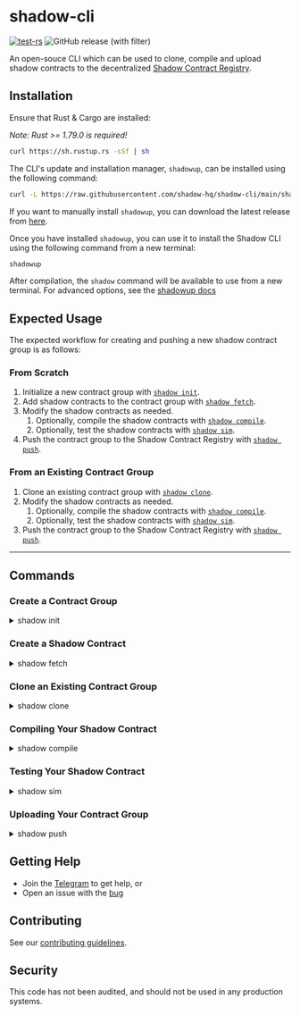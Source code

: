 # shadow-cli

[![test-rs](https://github.com/shadow-hq/shadow-cli/actions/workflows/test-rs.yml/badge.svg?branch=main)](https://github.com/shadow-hq/shadow-cli/actions/workflows/test-rs.yml)
![GitHub release (with filter)](https://img.shields.io/github/v/release/shadow-hq/shadow-cli?color=success&label=Latest%20Version)

An open-souce CLI which can be used to clone, compile and upload shadow contracts to the decentralized [Shadow Contract Registry](https://logs.xyz).

## Installation

Ensure that Rust & Cargo are installed:

_Note: Rust >= 1.79.0 is required!_

```bash
curl https://sh.rustup.rs -sSf | sh
```

The CLI's update and installation manager, `shadowup`, can be installed using the following command:

```bash
curl -L https://raw.githubusercontent.com/shadow-hq/shadow-cli/main/shadowup/install | bash
```

If you want to manually install `shadowup`, you can download the latest release from [here](./shadowup/shadowup).

Once you have installed `shadowup`, you can use it to install the Shadow CLI using the following command from a new terminal:

```bash
shadowup
```

After compilation, the `shadow` command will be available to use from a new terminal. For advanced options, see the [shadowup docs](./shadowup)

## Expected Usage

The expected workflow for creating and pushing a new shadow contract group is as follows:

### From Scratch

1. Initialize a new contract group with [`shadow init`](#create-a-contract-group).
2. Add shadow contracts to the contract group with [`shadow fetch`](#create-a-shadow-contract).
3. Modify the shadow contracts as needed.
   1. Optionally, compile the shadow contracts with [`shadow compile`](#compiling-your-shadow-contract).
   2. Optionally, test the shadow contracts with [`shadow sim`](#testing-your-shadow-contract).
4. Push the contract group to the Shadow Contract Registry with [`shadow push`](#uploading-your-contract-group).

### From an Existing Contract Group

1. Clone an existing contract group with [`shadow clone`](#clone-an-existing-contract-group).
2. Modify the shadow contracts as needed.
   1. Optionally, compile the shadow contracts with [`shadow compile`](#compiling-your-shadow-contract).
   2. Optionally, test the shadow contracts with [`shadow sim`](#testing-your-shadow-contract).
3. Push the contract group to the Shadow Contract Registry with [`shadow push`](#uploading-your-contract-group).

---

## Commands

### Create a Contract Group

<details>
<summary>shadow init</summary>
```bash
shadow init
```

This command initializes a new contract group in the current directory. The contract group will have the following structure:

```
ContractGroup_01_01_2000_01_01
├── info.json     # Contains metadata about the contract group
└── README.md     # Contains a README you can fill out with information about the contract group
```

#### Optional Flags

- `--root <path>`: The path to the directory in which to initialize the shadow contract group [default: .]
</details>

### Create a Shadow Contract

<details>
<summary>shadow fetch</summary>

```bash
shadow fetch <contract_address> --etherscan-api-key <etherscan_api_key> --rpc-url <rpc_url>
```

This command fetches a shadow contract and its original compiler settings from Etherscan, and saves it to the current directory.

#### Required Flags

- `<contract_address>`: The address of the shadow contract you wish to fetch
- `--etherscan-api-key <etherscan_api_key>`: Your Etherscan API key. Fetching may not work without this.
- `--rpc-url <rpc_url>`: Your RPC URL. Fetching may not work without this.

#### Optional Flags
- `--root <path>`: The path to the directory in which to save the shadow contract [default: .]
  - *If you wish to save the contract to a contract group, you must either be in the contract group's directory or specify the contract group's directory with the `--root` flag.*
- `--force`: Overwrite the shadow contract if it already exists
</details>

### Clone an Existing Contract Group

<details>
<summary>shadow clone</summary>

```bash
shadow clone <ipfs_cid> --etherscan-api-key <etherscan_api_key> --rpc-url <rpc_url>
```

This command clones an existing contract group from the Shadow Contract Registry and saves it to the current directory.

#### Required Flags
- `<ipfs_cid>`: The IPFS CID of the contract group you wish to clone
- `--etherscan-api-key <etherscan_api_key>`: Your Etherscan API key. Cloning may not work without this.
- `--rpc-url <rpc_url>`: Your RPC URL. Fetching may not work without this.

#### Optional Flags
- `--root <path>`: The path to the directory in which to save the shadow contract [default: .]
  - *If you wish to save the contract to a contract group, you must either be in the contract group's directory or specify the contract group's directory with the `--root` flag.*
- `--force`: Overwrite the shadow contract if it already exists
</details>

### Compiling Your Shadow Contract

<details>
<summary>shadow compile</summary>

```bash
shadow compile --rpc-url <rpc_url>
```

This command compiles the shadow contract in the current directory. The compiled contract will be saved in the `/out` directory, next to the foundry artifact.

_Note: The current working directory MUST contain the shadow contract you wish to compile. This is different from the other commands, which require the `--root` flag to specify the contract group directory._

#### Required Flags
- `--rpc-url <rpc_url>`: Your RPC URL. Compiling may not work without this.

#### Optional Flags
- `--root <path>`: The path to the directory containing the shadow contract [default: .]
</details>

### Testing Your Shadow Contract

<details>
<summary>shadow sim</summary>

```bash
shadow sim <transaction_hash> --rpc-url <rpc_url>
```

This command takes in a transaction hash and simulates the transaction using the contracts in your contract group. The simulation will output logs after the transaction has been executed.

#### Required Flags
- `<transaction_hash>`: The transaction hash of the transaction you wish to simulate
- `--rpc-url <rpc_url>`: Your RPC URL. Simulating may not work without this.

#### Optional Flags
- `--root <path>`: The path to the directory containing the shadow contract group [default: .]
</details>

### Uploading Your Contract Group

<details>
<summary>shadow push</summary>

```bash
shadow push --rpc-url <rpc_url> --pinata-api-key <pinata_api_key> --pinata-secret-api-key <pinata_secret_api_key>
```

This command uploads the contract group in the current directory to the Shadow Contract Registry. The contract group will be pinned to IPFS using Pinata. You will also be prompted to broadcast an EAS attestation on Base in order to have your group appear on https://logs.xyz.

#### Required Flags
- `--rpc-url <rpc_url>`: Your RPC URL. Pushing may not work without this.
- `--pinata-api-key <pinata_api_key>`: Your Pinata API key. Pushing may not work without this.
- `--pinata-secret-api-key <pinata_secret_api_key>`: Your Pinata secret API key. Pushing may not work without this.

#### Optional Flags
- `--root <path>`: The path to the directory containing the shadow contract group [default: .]
</details>

## Getting Help

- Join the [Telegram](https://t.me/shadow_devs) to get help, or
- Open an issue with the [bug](https://github.com/shadow-hq/shadow-reth/issues/new?assignees=&template=bug.yml)

## Contributing

See our [contributing guidelines](./CONTRIBUTING.md).

## Security

This code has not been audited, and should not be used in any production systems.
